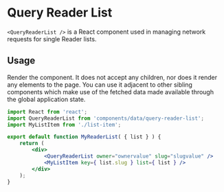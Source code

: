 Query Reader List
==================

`<QueryReaderList />` is a React component used in managing network requests for single Reader lists.

## Usage

Render the component. It does not accept any children, nor does it render any elements to the page. You can use it adjacent to other sibling components which make use of the fetched data made available through the global application state.

```jsx
import React from 'react';
import QueryReaderList from 'components/data/query-reader-list';
import MyListItem from './list-item';

export default function MyReaderList( { list } ) {
	return (
		<div>
			<QueryReaderList owner="ownervalue" slug="slugvalue" />
			<MyListItem key={ list.slug } list={ list } />
		</div>
	);
}
```